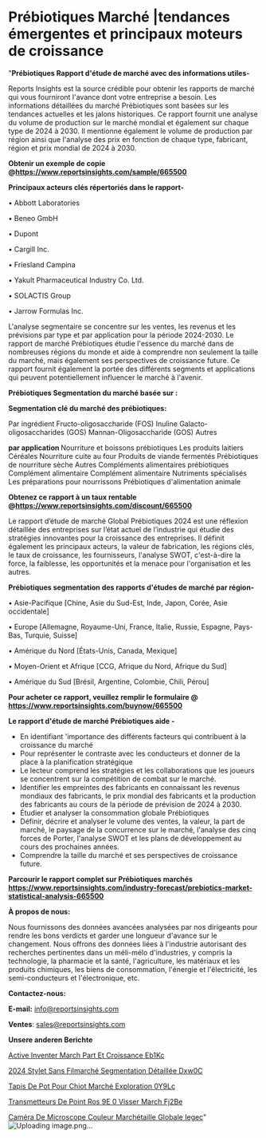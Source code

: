# Prébiotiques Marché |tendances émergentes et principaux moteurs de croissance

"<strong>Prébiotiques Rapport d'étude de marché avec des informations utiles-</strong>

Reports Insights est la source crédible pour obtenir les rapports de marché qui vous fourniront l'avance dont votre entreprise a besoin. Les informations détaillées du marché Prébiotiques sont basées sur les tendances actuelles et les jalons historiques. Ce rapport fournit une analyse du volume de production sur le marché mondial et également sur chaque type de 2024 à 2030. Il mentionne également le volume de production par région ainsi que l'analyse des prix en fonction de chaque type, fabricant, région et prix mondial de 2024 à 2030.

<strong><b>Obtenir un exemple de copie @</b></strong><a href=https://www.reportsinsights.com/sample/665500><strong><b>https://www.reportsinsights.com/sample/665500</b></strong></a>

<b>Principaux acteurs clés répertoriés dans le rapport-</b>

<b> </b>• Abbott Laboratories

• Beneo GmbH

• Dupont

• Cargill Inc.

• Friesland Campina

• Yakult Pharmaceutical Industry Co. Ltd.

• SOLACTIS Group

• Jarrow Formulas Inc.

L'analyse segmentaire se concentre sur les ventes, les revenus et les prévisions par type et par application pour la période 2024-2030. Le rapport de marché Prébiotiques étudie l'essence du marché dans de nombreuses régions du monde et aide à comprendre non seulement la taille du marché, mais également ses perspectives de croissance future. Ce rapport fournit également la portée des différents segments et applications qui peuvent potentiellement influencer le marché à l'avenir.

<strong>Prébiotiques Segmentation du marché basée sur :</strong>

<strong> Segmentation clé du marché des prébiotiques: </strong>

Par ingrédient
Fructo-oligosaccharide (FOS)
Inuline
Galacto-oligosaccharides (GOS)
Mannan-Oligosaccharide (GOS)
Autres

<strong> par application </strong>
Nourriture et boissons prébiotiques
Les produits laitiers
Céréales
Nourriture cuite au four
Produits de viande fermentés
Prébiotiques de nourriture sèche
Autres
Compléments alimentaires prébiotiques
Complément alimentaire
Complément alimentaire
Nutriments spécialisés
Les préparations pour nourrissons
Prébiotiques d'alimentation animale

<strong><b>Obtenez ce rapport à un taux rentable @</b></strong><a href=https://www.reportsinsights.com/discount/665500><strong><b>https://www.reportsinsights.com/discount/665500</b></strong></a>

Le rapport d’étude de marché Global Prébiotiques 2024 est une réflexion détaillée des entreprises sur l’état actuel de l’industrie qui étudie des stratégies innovantes pour la croissance des entreprises. Il définit également les principaux acteurs, la valeur de fabrication, les régions clés, le taux de croissance, les fournisseurs, l'analyse SWOT, c'est-à-dire la force, la faiblesse, les opportunités et la menace pour l'organisation et les autres.

<strong>Prébiotiques segmentation des rapports d'études de marché par région-</strong>

• Asie-Pacifique [Chine, Asie du Sud-Est, Inde, Japon, Corée, Asie occidentale]

• Europe [Allemagne, Royaume-Uni, France, Italie, Russie, Espagne, Pays-Bas, Turquie, Suisse]

• Amérique du Nord [États-Unis, Canada, Mexique]

• Moyen-Orient et Afrique [CCG, Afrique du Nord, Afrique du Sud]

• Amérique du Sud [Brésil, Argentine, Colombie, Chili, Pérou]

<strong>Pour acheter ce rapport, veuillez remplir le formulaire @   <a href=https://www.reportsinsights.com/buynow/665500>https://www.reportsinsights.com/buynow/665500</a></strong>

<strong>Le rapport d'étude de marché Prébiotiques aide -</strong>
<ul>
  <li>En identifiant 'importance des différents facteurs qui contribuent à la croissance du marché</li>
  <li>Pour représenter le contraste avec les conducteurs et donner de la place à la planification stratégique</li>
  <li>Le lecteur comprend les stratégies et les collaborations que les joueurs se concentrent sur la compétition de combat sur le marché.</li>
  <li>Identifier les empreintes des fabricants en connaissant les revenus mondiaux des fabricants, le prix mondial des fabricants et la production des fabricants au cours de la période de prévision de 2024 à 2030.</li>
  <li>Étudier et analyser la consommation globale Prébiotiques</li>
  <li>Définir, décrire et analyser le volume des ventes, la valeur, la part de marché, le paysage de la concurrence sur le marché, l'analyse des cinq forces de Porter, l'analyse SWOT et les plans de développement au cours des prochaines années.</li>
  <li>Comprendre la taille du marché et ses perspectives de croissance future.</li>
</ul>

<strong>Parcourir le rapport complet sur Prébiotiques marchés <a href=https://www.reportsinsights.com/industry-forecast/prebiotics-market-statistical-analysis-665500>https://www.reportsinsights.com/industry-forecast/prebiotics-market-statistical-analysis-665500</a></strong>

<strong>À propos de nous:</strong>

Nous fournissons des données avancées analysées par nos dirigeants pour rendre les bons verdicts et garder une longueur d'avance sur le changement. Nous offrons des données liées à l'industrie autorisant des recherches pertinentes dans un méli-mélo d'industries, y compris la technologie, la pharmacie et la santé, l'agriculture, les matériaux et les produits chimiques, les biens de consommation, l'énergie et l'électricité, les semi-conducteurs et l'électronique, etc.

<strong>Contactez-nous:</strong>

<strong>E-mail:</strong> <a href=mailto:info@reportsinsights.com>info@reportsinsights.com</a>

<strong>Ventes</strong>: <a href=mailto:sales@reportsinsights.com>sales@reportsinsights.com</a>

<strong>Unsere anderen Berichte</strong>

<a href=https://www.linkedin.com/pulse/active-inventer-march%C3%A9-part-et-croissance-eb1kc/>Active Inventer March Part Et Croissance Eb1Kc</a>

<a href=https://www.linkedin.com/pulse/2024-stylet-sans-filmarché-segmentation-détaillée-dxw0c/>2024 Stylet Sans Filmarché Segmentation Détaillée Dxw0C</a>

<a href=https://www.linkedin.com/pulse/tapis-de-pot-pour-chiot-marché-exploration-0y9lc/>Tapis De Pot Pour Chiot Marché Exploration 0Y9Lc</a>

<a href=https://www.linkedin.com/pulse/transmetteurs-de-point-ros%C3%A9e-%C3%A0-visser-march%C3%A9-fj2be/>Transmetteurs De Point Ros 9E  0 Visser March Fj2Be</a>

<a href=https://www.linkedin.com/pulse/caméra-de-microscope-couleur-marchétaille-globale-iegec/>Caméra De Microscope Couleur Marchétaille Globale Iegec</a>"
![Uploading image.png…]()
